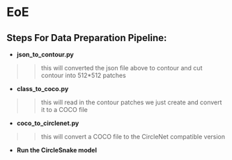 # EoE

## Steps For Data Preparation Pipeline:
- **json_to_contour.py**
>> this will converted the json file above to contour and cut contour into 512*512 patches


- **class_to_coco.py**
>> this will read in the contour patches we just create and convert it to a COCO file


- **coco_to_circlenet.py**  
>> this will convert a COCO file to the CircleNet compatible version


- **Run the CircleSnake model**
